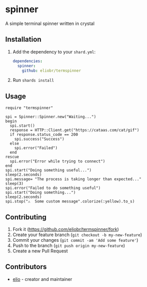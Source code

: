 # spinner

A simple terminal spinner written in crystal

## Installation

1. Add the dependency to your `shard.yml`:

   ```yaml
   dependencies:
     spinner:
       github: eliobr/termspinner
   ```

2. Run `shards install`

## Usage

```crystal
require "termspinner"
```

```crystal
spi = Spinner::Spinner.new("Waiting...")
begin
  spi.start()
  response = HTTP::Client.get("https://cataas.com/cat/gif")
  if response.status_code == 200
    spi.success("Success")
  else
    spi.error("Failed")
  end
rescue
  spi.error("Error while trying to connect")
end
spi.start("Doing something useful...")
sleep(2.seconds)
spi.message= "The process is taking longer than expected..."
sleep(3)
spi.error("Failed to do something useful")
spi.start("Doing something...")
sleep(2.seconds)
spi.stop("⚠️  Some custom message".colorize(:yellow).to_s)
```

## Contributing

1. Fork it (<https://github.com/eliobr/termspinner/fork>)
2. Create your feature branch (`git checkout -b my-new-feature`)
3. Commit your changes (`git commit -am 'Add some feature'`)
4. Push to the branch (`git push origin my-new-feature`)
5. Create a new Pull Request

## Contributors

- [elio](https://github.com/eliobr) - creator and maintainer
